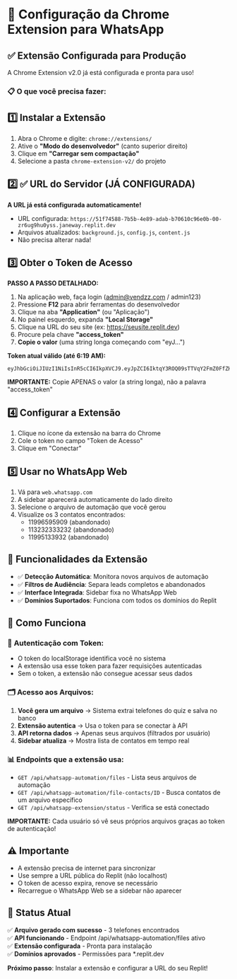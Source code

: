 # 🚀 Configuração da Chrome Extension para WhatsApp

## ✅ Extensão Configurada para Produção

A Chrome Extension v2.0 já está configurada e pronta para uso! 

### 📋 O que você precisa fazer:

## 1️⃣ Instalar a Extensão

1. Abra o Chrome e digite: `chrome://extensions/`
2. Ative o **"Modo do desenvolvedor"** (canto superior direito)
3. Clique em **"Carregar sem compactação"**
4. Selecione a pasta `chrome-extension-v2/` do projeto

## 2️⃣ ✅ URL do Servidor (JÁ CONFIGURADA)

**A URL já está configurada automaticamente!**

- URL configurada: `https://51f74588-7b5b-4e89-adab-b70610c96e0b-00-zr6ug9hu0yss.janeway.replit.dev`
- Arquivos atualizados: `background.js`, `config.js`, `content.js`
- Não precisa alterar nada!

## 3️⃣ Obter o Token de Acesso

**PASSO A PASSO DETALHADO:**

1. Na aplicação web, faça login (admin@vendzz.com / admin123)
2. Pressione **F12** para abrir ferramentas do desenvolvedor
3. Clique na aba **"Application"** (ou "Aplicação")
4. No painel esquerdo, expanda **"Local Storage"** 
5. Clique na URL do seu site (ex: https://seusite.replit.dev)
6. Procure pela chave **"access_token"**
7. **Copie o valor** (uma string longa começando com "eyJ...")

**Token atual válido (até 6:19 AM):**
```
eyJhbGciOiJIUzI1NiIsInR5cCI6IkpXVCJ9.eyJpZCI6IktqY3ROQ09sTTVqY2FmZ0FfZHJWUSIsImVtYWlsIjoiYWRtaW5AdmVuZHp6LmNvbSIsInJvbGUiOiJhZG1pbiIsInBsYW4iOiJlbnRlcnByaXNlIiwiaWF0IjoxNzUxOTU0NjYxLCJleHAiOjE3NTE5NTU1NjF9.UnbGgZm4QuJOW7o_KDgZnvPoNlG_dskiRqKC6tUfLLk
```

**IMPORTANTE:** Copie APENAS o valor (a string longa), não a palavra "access_token"

## 4️⃣ Configurar a Extensão

1. Clique no ícone da extensão na barra do Chrome
2. Cole o token no campo "Token de Acesso"
3. Clique em "Conectar"

## 5️⃣ Usar no WhatsApp Web

1. Vá para `web.whatsapp.com`
2. A sidebar aparecerá automaticamente do lado direito
3. Selecione o arquivo de automação que você gerou
4. Visualize os 3 contatos encontrados:
   - 11996595909 (abandonado)
   - 113232333232 (abandonado) 
   - 11995133932 (abandonado)

## 🔧 Funcionalidades da Extensão

- ✅ **Detecção Automática**: Monitora novos arquivos de automação
- ✅ **Filtros de Audiência**: Separa leads completos e abandonados  
- ✅ **Interface Integrada**: Sidebar fixa no WhatsApp Web
- ✅ **Domínios Suportados**: Funciona com todos os domínios do Replit

## 📱 Como Funciona

### 🔐 **Autenticação com Token:**
- O token do localStorage identifica você no sistema
- A extensão usa esse token para fazer requisições autenticadas 
- Sem o token, a extensão não consegue acessar seus dados

### 🗂️ **Acesso aos Arquivos:**
1. **Você gera um arquivo** → Sistema extrai telefones do quiz e salva no banco
2. **Extensão autentica** → Usa o token para se conectar à API
3. **API retorna dados** → Apenas seus arquivos (filtrados por usuário)
4. **Sidebar atualiza** → Mostra lista de contatos em tempo real

### 📊 **Endpoints que a extensão usa:**
- `GET /api/whatsapp-automation/files` - Lista seus arquivos de automação
- `GET /api/whatsapp-automation/file-contacts/ID` - Busca contatos de um arquivo específico  
- `GET /api/whatsapp-extension/status` - Verifica se está conectado

**IMPORTANTE:** Cada usuário só vê seus próprios arquivos graças ao token de autenticação!

## ⚠️ Importante

- A extensão precisa de internet para sincronizar
- Use sempre a URL pública do Replit (não localhost)
- O token de acesso expira, renove se necessário
- Recarregue o WhatsApp Web se a sidebar não aparecer

## 🎯 Status Atual

✅ **Arquivo gerado com sucesso** - 3 telefones encontrados  
✅ **API funcionando** - Endpoint /api/whatsapp-automation/files ativo  
✅ **Extensão configurada** - Pronta para instalação  
✅ **Domínios aprovados** - Permissões para *.replit.dev  

**Próximo passo**: Instalar a extensão e configurar a URL do seu Replit!